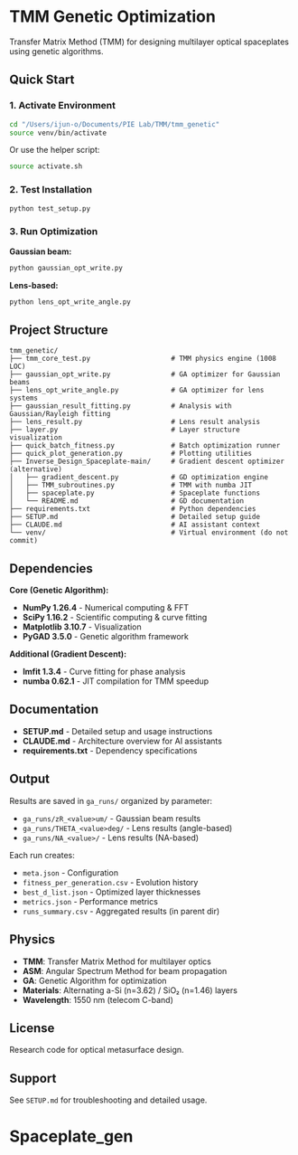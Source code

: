 # TMM Genetic Optimization

Transfer Matrix Method (TMM) for designing multilayer optical spaceplates using genetic algorithms.

## Quick Start

### 1. Activate Environment

```bash
cd "/Users/ijun-o/Documents/PIE Lab/TMM/tmm_genetic"
source venv/bin/activate
```

Or use the helper script:
```bash
source activate.sh
```

### 2. Test Installation

```bash
python test_setup.py
```

### 3. Run Optimization

**Gaussian beam:**
```bash
python gaussian_opt_write.py
```

**Lens-based:**
```bash
python lens_opt_write_angle.py
```

## Project Structure

```
tmm_genetic/
├── tmm_core_test.py                    # TMM physics engine (1008 LOC)
├── gaussian_opt_write.py               # GA optimizer for Gaussian beams
├── lens_opt_write_angle.py             # GA optimizer for lens systems
├── gaussian_result_fitting.py          # Analysis with Gaussian/Rayleigh fitting
├── lens_result.py                      # Lens result analysis
├── layer.py                            # Layer structure visualization
├── quick_batch_fitness.py              # Batch optimization runner
├── quick_plot_generation.py            # Plotting utilities
├── Inverse_Design_Spaceplate-main/     # Gradient descent optimizer (alternative)
│   ├── gradient_descent.py             # GD optimization engine
│   ├── TMM_subroutines.py              # TMM with numba JIT
│   ├── spaceplate.py                   # Spaceplate functions
│   └── README.md                       # GD documentation
├── requirements.txt                    # Python dependencies
├── SETUP.md                            # Detailed setup guide
├── CLAUDE.md                           # AI assistant context
└── venv/                               # Virtual environment (do not commit)
```

## Dependencies

**Core (Genetic Algorithm):**
- **NumPy 1.26.4** - Numerical computing & FFT
- **SciPy 1.16.2** - Scientific computing & curve fitting
- **Matplotlib 3.10.7** - Visualization
- **PyGAD 3.5.0** - Genetic algorithm framework

**Additional (Gradient Descent):**
- **lmfit 1.3.4** - Curve fitting for phase analysis
- **numba 0.62.1** - JIT compilation for TMM speedup

## Documentation

- **SETUP.md** - Detailed setup and usage instructions
- **CLAUDE.md** - Architecture overview for AI assistants
- **requirements.txt** - Dependency specifications

## Output

Results are saved in `ga_runs/` organized by parameter:
- `ga_runs/zR_<value>um/` - Gaussian beam results
- `ga_runs/THETA_<value>deg/` - Lens results (angle-based)
- `ga_runs/NA_<value>/` - Lens results (NA-based)

Each run creates:
- `meta.json` - Configuration
- `fitness_per_generation.csv` - Evolution history
- `best_d_list.json` - Optimized layer thicknesses
- `metrics.json` - Performance metrics
- `runs_summary.csv` - Aggregated results (in parent dir)

## Physics

- **TMM**: Transfer Matrix Method for multilayer optics
- **ASM**: Angular Spectrum Method for beam propagation
- **GA**: Genetic Algorithm for optimization
- **Materials**: Alternating a-Si (n=3.62) / SiO₂ (n=1.46) layers
- **Wavelength**: 1550 nm (telecom C-band)

## License

Research code for optical metasurface design.

## Support

See `SETUP.md` for troubleshooting and detailed usage.
# Spaceplate_gen
